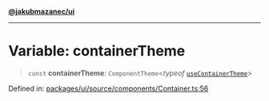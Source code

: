 [**@jakubmazanec/ui**](../README.md)

---

# Variable: containerTheme

> `const` **containerTheme**: `ComponentTheme`\<_typeof_
> [`useContainerTheme`](useContainerTheme.md)\>

Defined in:
[packages/ui/source/components/Container.ts:56](https://github.com/jakubmazanec/tools/blob/acfa246dbb1035f65efb7fa114167a3cbefca108/packages/ui/source/components/Container.ts#L56)
